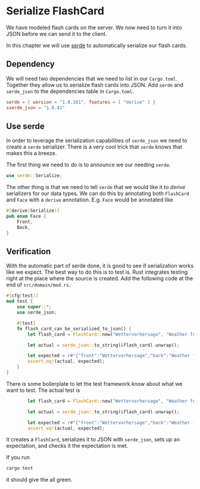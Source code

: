 # Serialize FlashCard
We have modeled flash cards on the server. We now need to turn it into JSON
before we can send it to the client.

In this chapter we will use [serde][] to automatically serialize our flash
cards.

## Dependency
We will need two dependencies that we need to list in our `Cargo.toml`. Together
they allow us to serialize flash cards into JSON. Add `serde` and `serde_json`
to the dependencies table in `Cargo.toml`.

```toml
serde = { version = "1.0.101", features = [ "derive" ] }
sserde_json = "1.0.41"
```

## Use serde
In order to leverage the serialization capabilities of `serde_json` we need to
create a `serde` serializer. There is a very cool trick that `serde` knows that
makes this a breeze.

The first thing we need to do is to announce we our needing `serde`.

```rust
use serde::Serialize;
```

The other thing is that we need to tell `serde` that we would like it to
_derive_ serializers for our data types. We can do this by annotating both
`FlashCard` and `Face` with a `derive` annotation. E.g. `Face` would be
annotated like

```rust
#[derive(Serialize)]
pub enum Face {
    Front,
    Back,
}
```

## Verification
With the automatic part of serde done, it is good to see if serialization works
like we expect. The best way to do this is to test is. Rust integrates testing
right at the place where the source is created. Add the following code at the
end of `src/domain/mod.rs`.

```rust
#[cfg(test)]
mod test {
    use super::*;
    use serde_json;

    #[test]
    fn flash_card_can_be_serialized_to_json() {
        let flash_card = FlashCard::new("Wettervorhersage", "Weather forecast");

        let actual = serde_json::to_string(&flash_card).unwrap();

        let expected = r#"{"front":"Wettervorhersage","back":"Weather forecast","face":"Front"}"#.to_owned();
        assert_eq!(actual, expected);
    }
}
```

There is some boilerplate to let the test framework know about what we want to
test. The actual test is

```rust
        let flash_card = FlashCard::new("Wettervorhersage", "Weather forecast");

        let actual = serde_json::to_string(&flash_card).unwrap();

        let expected = r#"{"front":"Wettervorhersage","back":"Weather forecast","face":"Front"}"#.to_owned();
        assert_eq!(actual, expected);
```

It creates a `FlashCard`, serializes it to JSON with `serde_json`, sets up an
expectation, and checks it the expectation is met.

If you run

```sh
cargo test
```

it should give the all green.

[serde]: https://docs.serde.rs/serde/
